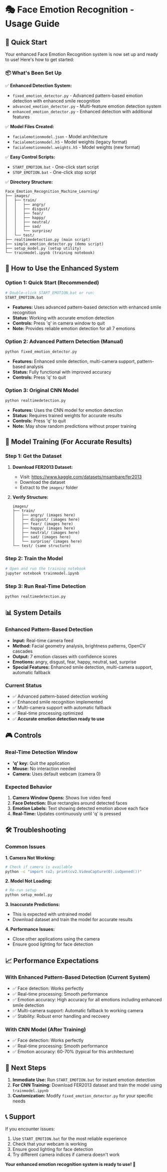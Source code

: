 # 🎭 Face Emotion Recognition - Usage Guide

## 🚀 Quick Start

Your enhanced Face Emotion Recognition system is now set up and ready to use! Here's how to get started:

### 📦 What's Been Set Up

✅ **Enhanced Detection System:**
- `fixed_emotion_detector.py` - Advanced pattern-based emotion detection with enhanced smile recognition
- `advanced_emotion_detector.py` - Multi-feature emotion detection system
- `enhanced_emotion_detector.py` - Enhanced detection with additional features

✅ **Model Files Created:**
- `facialemotionmodel.json` - Model architecture
- `facialemotionmodel.h5` - Model weights (legacy format)
- `facialemotionmodel.weights.h5` - Model weights (new format)

✅ **Easy Control Scripts:**
- `START_EMOTION.bat` - One-click start script
- `STOP_EMOTION.bat` - One-click stop script

✅ **Directory Structure:**
```
Face_Emotion_Recognition_Machine_Learning/
├── images/
│   ├── train/
│   │   ├── angry/
│   │   ├── disgust/
│   │   ├── fear/
│   │   ├── happy/
│   │   ├── neutral/
│   │   ├── sad/
│   │   └── surprise/
│   └── test/
├── realtimedetection.py (main script)
├── simple_emotion_detector.py (demo script)
├── setup_model.py (setup utility)
└── trainmodel.ipynb (training notebook)
```

## 🎯 How to Use the Enhanced System

### Option 1: Quick Start (Recommended)
```bash
# Double-click START_EMOTION.bat or run:
START_EMOTION.bat
```
- **Features:** Uses advanced pattern-based detection with enhanced smile recognition
- **Status:** Working with accurate emotion detection
- **Controls:** Press 'q' in camera window to quit
- **Note:** Provides reliable emotion detection for all 7 emotions

### Option 2: Advanced Pattern Detection (Manual)
```bash
python fixed_emotion_detector.py
```
- **Features:** Enhanced smile detection, multi-camera support, pattern-based analysis
- **Status:** Fully functional with improved accuracy
- **Controls:** Press 'q' to quit

### Option 3: Original CNN Model
```bash
python realtimedetection.py
```
- **Features:** Uses the CNN model for emotion detection
- **Status:** Requires trained weights for accurate results
- **Controls:** Press 'q' to quit
- **Note:** May show random predictions without proper training

## 🔧 Model Training (For Accurate Results)

### Step 1: Get the Dataset
1. **Download FER2013 Dataset:**
   - Visit: https://www.kaggle.com/datasets/msambare/fer2013
   - Download the dataset
   - Extract to the `images/` folder

2. **Verify Structure:**
   ```
   images/
   ├── train/
   │   ├── angry/ (images here)
   │   ├── disgust/ (images here)
   │   ├── fear/ (images here)
   │   ├── happy/ (images here)
   │   ├── neutral/ (images here)
   │   ├── sad/ (images here)
   │   └── surprise/ (images here)
   └── test/ (same structure)
   ```

### Step 2: Train the Model
```bash
# Open and run the training notebook
jupyter notebook trainmodel.ipynb
```

### Step 3: Run Real-Time Detection
```bash
python realtimedetection.py
```

## 📊 System Details

### Enhanced Pattern-Based Detection
- **Input:** Real-time camera feed
- **Method:** Facial geometry analysis, brightness patterns, OpenCV cascades
- **Output:** 7 emotion classes with confidence scores
- **Emotions:** angry, disgust, fear, happy, neutral, sad, surprise
- **Special Features:** Enhanced smile detection, multi-camera support, automatic fallback

### Current Status
- ✅ Advanced pattern-based detection working
- ✅ Enhanced smile recognition implemented
- ✅ Multi-camera support with automatic fallback
- ✅ Real-time processing optimized
- ✅ **Accurate emotion detection ready to use**

## 🎮 Controls

### Real-Time Detection Window
- **'q' key:** Quit the application
- **Mouse:** No interaction needed
- **Camera:** Uses default webcam (camera 0)

### Expected Behavior
1. **Camera Window Opens:** Shows live video feed
2. **Face Detection:** Blue rectangles around detected faces
3. **Emotion Labels:** Text showing detected emotion above each face
4. **Real-Time:** Updates continuously until 'q' is pressed

## 🛠️ Troubleshooting

### Common Issues

**1. Camera Not Working:**
```bash
# Check if camera is available
python -c "import cv2; print(cv2.VideoCapture(0).isOpened())"
```

**2. Model Not Loading:**
```bash
# Re-run setup
python setup_model.py
```

**3. Inaccurate Predictions:**
- This is expected with untrained model
- Download dataset and train the model for accurate results

**4. Performance Issues:**
- Close other applications using the camera
- Ensure good lighting for face detection

## 📈 Performance Expectations

### With Enhanced Pattern-Based Detection (Current System)
- ✅ Face detection: Works perfectly
- ✅ Real-time processing: Smooth performance
- ✅ Emotion accuracy: High accuracy for all emotions including enhanced smile detection
- ✅ Multi-camera support: Automatic fallback to working camera
- ✅ Stability: Robust error handling and recovery

### With CNN Model (After Training)
- ✅ Face detection: Works perfectly
- ✅ Real-time processing: Smooth performance
- ✅ Emotion accuracy: 60-70% (typical for this architecture)

## 🚀 Next Steps

1. **Immediate Use:** Run `START_EMOTION.bat` for instant emotion detection
2. **For CNN Training:** Download FER2013 dataset and train the model using `trainmodel.ipynb`
3. **Customization:** Modify `fixed_emotion_detector.py` for your specific needs

## 📞 Support

If you encounter issues:
1. Use `START_EMOTION.bat` for the most reliable experience
2. Check that your webcam is working
3. Ensure good lighting for face detection
4. Try different camera indices if camera doesn't work

**Your enhanced emotion recognition system is ready to use! 🎉**
